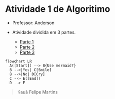 # Atividade 1 de Algoritimo

- Professor: Anderson

- Atividade dividida em 3 partes.

    - [Parte 1](/Parte-1/README.md)
    - [Parte 2](/Parte-2/README.md)
    - [Parte 3](/Parte-3/README.md)

```mermaid
flowchart LR
  A([Start]) --> B{Use mermaid?}
  B -->|Yes| C[Smile]
  B -->|No| D[Cry]
  C --> E([End])
  D --> E
```    

> Kauã Felipe Martins
